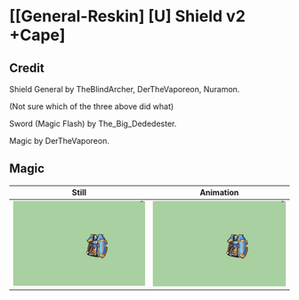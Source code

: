 # [\[General-Reskin\] \[U\] Shield v2 +Cape]

## Credit

Shield General by TheBlindArcher, DerTheVaporeon, Nuramon.

(Not sure which of the three above did what)

Sword (Magic Flash) by The_Big_Dededester.

Magic by DerTheVaporeon.

## Magic

| Still | Animation |
| :---: | :-------: |
| ![Magic still](./Magic_000.png) | ![Magic animation](./Magic.gif) |
